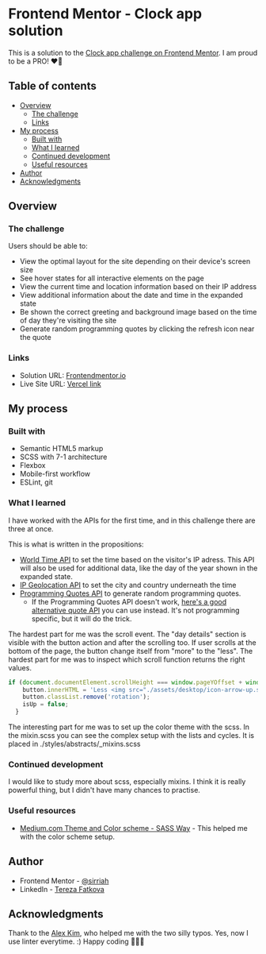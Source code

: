 # Frontend Mentor - Clock app solution

This is a solution to the [Clock app challenge on Frontend Mentor](https://www.frontendmentor.io/challenges/clock-app-LMFaxFwrM). I am proud to be a PRO!  ❤️‍🔥

## Table of contents

- [Overview](#overview)
  - [The challenge](#the-challenge)
  - [Links](#links)
- [My process](#my-process)
  - [Built with](#built-with)
  - [What I learned](#what-i-learned)
  - [Continued development](#continued-development)
  - [Useful resources](#useful-resources)
- [Author](#author)
- [Acknowledgments](#acknowledgments)

## Overview

### The challenge

Users should be able to:

- View the optimal layout for the site depending on their device's screen size
- See hover states for all interactive elements on the page
- View the current time and location information based on their IP address
- View additional information about the date and time in the expanded state
- Be shown the correct greeting and background image based on the time of day they're visiting the site
- Generate random programming quotes by clicking the refresh icon near the quote

### Links

- Solution URL: [Frontendmentor.io](https://www.frontendmentor.io/solutions/clock-app-scss-flexbox-js-spgTo74dQ)
- Live Site URL: [Vercel link](https://fm-clock-app-blond.vercel.app/)

## My process

### Built with

- Semantic HTML5 markup
- SCSS with 7-1 architecture
- Flexbox
- Mobile-first workflow
- ESLint, git


### What I learned

I have worked with the APIs for the first time, and in this challenge there are three at once. 

This is what is written in the propositions:

- [World Time API](http://worldtimeapi.org/) to set the time based on the visitor's IP adress. This API will also be used for additional data, like the day of the year shown in the expanded state.
- [IP Geolocation API](https://freegeoip.app/) to set the city and country underneath the time
- [Programming Quotes API](https://programming-quotes-api.herokuapp.com/) to generate random programming quotes.
    - If the Programming Quotes API doesn't work, [here's a good alternative quote API](https://github.com/lukePeavey/quotable) you can use instead. It's not programming specific, but it will do the trick.

The hardest part for me was the scroll event. The "day details" section is visible with the button action and after the scrolling too. If user scrolls at the bottom of the page, the button change itself from "more" to the "less". The hardest part for me was to inspect which scroll function returns the right values.

```js
if (document.documentElement.scrollHeight === window.pageYOffset + window.innerHeight) {
    button.innerHTML = 'Less <img src="./assets/desktop/icon-arrow-up.svg" alt="" />';
    button.classList.remove('rotation');
    isUp = false;
  }
```

The interesting part for me was to set up the color theme with the scss. In the mixin.scss you can see the complex setup with the lists and cycles.
It is placed in ./styles/abstracts/_mixins.scss


### Continued development

I would like to study more about scss, especially mixins. I think it is really powerful thing, but I didn't have many chances to practise.


### Useful resources

- [Medium.com Theme and Color scheme - SASS Way](https://medium.com/@sanuthadathil/theme-and-color-scheme-sass-way-a62d68614ef3) - This helped me with the color scheme setup.


## Author

- Frontend Mentor - [@sirriah](https://www.frontendmentor.io/profile/sirriah)
- LinkedIn - [Tereza Fatkova](https://www.linkedin.com/in/tereza-dvorakova-beroun/)


## Acknowledgments

Thank to the [Alex Kim](https://www.frontendmentor.io/profile/Alex-K1m), who helped me with the two silly typos. Yes, now I use linter everytime. :)
Happy coding 👋👩‍🦰


